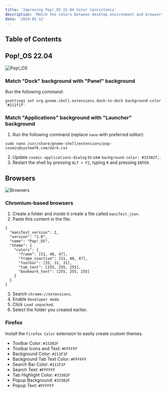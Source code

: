 ```yaml
---
title: 'Improving Pop!_OS 22.04 Color Consistency'
description: 'Match the colors between desktop environment and browsers.'
date: '2024-05-12'
---
```


## Table of Contents

## Pop!_OS 22.04

![Pop!_OS](/images/improving-pop-os-22-04-color-consistency/pop-os.png)

### Match "Dock" background with "Panel" background

Run the following command:

```bash[class="command-line"]
gsettings set org.gnome.shell.extensions.dash-to-dock background-color '#211f1f'
```

### Match "Applications" background with "Launcher" background

1. Run the following command (replace `nano` with preferred editor):

```bash[class="command-line"]
sudo nano /usr/share/gnome-shell/extensions/pop-cosmic@system76.com/dark.css
```

2. Update `cosmic-applications-dialog` to use `background-color: #33302f;`.
3. Restart the shell by pressing `ALT + F2`, typing `R` and pressing `ENTER`.

## Browsers

![Browsers](/images/improving-pop-os-22-04-color-consistency/browsers.png)

### Chromium-based browsers

1. Create a folder and inside it create a file called `manifest.json`.
2. Paste this content in the file:

```bash[class="line-numbers"]
{
  "manifest_version": 2,
  "version": "1.0",
  "name": "Pop!_OS",
  "theme": {
    "colors": {
      "frame": [51, 48, 47],
      "frame_inactive": [51, 48, 47],
      "toolbar": [33, 31, 31],
      "tab_text": [255, 255, 255],
      "bookmark_text": [255, 255, 255]
    }
  }
}
```

3. Search `chrome://extensions`.
4. Enable `Developer mode`.
5. Click `Load unpacked`.
6. Select the folder you created earlier.

### Firefox

Install the `Firefox Color` extension to easily create custom themes.

- Toolbar Color: `#33302F`
- Toolbar Icons and Text: `#FFFFFF`
- Background Color: `#211F1F`
- Background Tab Text Color: `#FFFFFF`
- Search Bar Color: `#211F1F`
- Search Text: `#FFFFFF`
- Tab Highlight Color: `#33302F`
- Popup Background: `#33302F`
- Popup Text: `#FFFFFF`
